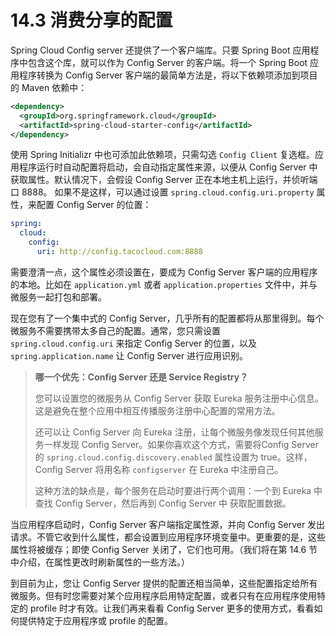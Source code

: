 # 14.3 消费分享的配置

Spring Cloud Config server 还提供了一个客户端库。只要 Spring Boot 应用程序中包含这个库，就可以作为 Config Server 的客户端。将一个 Spring Boot 应用程序转换为 Config Server 客户端的最简单方法是，将以下依赖项添加到项目的 Maven 依赖中：

```xml
<dependency>
  <groupId>org.springframework.cloud</groupId>
  <artifactId>spring-cloud-starter-config</artifactId>
</dependency>
```

使用 Spring Initializr 中也可添加此依赖项，只需勾选 `Config Client` 复选框。应用程序运行时自动配置将启动，会自动指定属性来源，以便从 Config Server 中获取属性。默认情况下，会假设 Config Server 正在本地主机上运行，并侦听端口 8888。
如果不是这样，可以通过设置 `spring.cloud.config.uri.property` 属性，来配置 Config Server 的位置：

```yml
spring:
  cloud:
    config:
      uri: http://config.tacocloud.com:8888
```

需要澄清一点，这个属性必须设置在，要成为 Config Server 客户端的应用程序的本地。比如在 `application.yml` 或者 `application.properties` 文件中，并与微服务一起打包和部署。

现在您有了一个集中式的 Config Server，几乎所有的配置都将从那里得到。每个微服务不需要携带太多自己的配置。通常，您只需设置 `spring.cloud.config.uri` 来指定 Config Server 的位置，以及 `spring.application.name` 让 Config Server 进行应用识别。

> **哪一个优先：Config Server 还是 Service Registry？**
>
> 您可以设置您的微服务从 Config Server 获取 Eureka 服务注册中心信息。这是避免在整个应用中相互传播服务注册中心配置的常用方法。
>
> 还可以让 Config Server 向 Eureka 注册，让每个微服务像发现任何其他服务一样发现 Config Server。如果你喜欢这个方式，需要将Config Server 的 `spring.cloud.config.discovery.enabled` 属性设置为 true。这样， Config Server 将用名称 `configserver` 在 Eureka 中注册自己。
> 
> 这种方法的缺点是，每个服务在启动时要进行两个调用：一个到 Eureka 中查找 Config Server，然后再到 Config Server 中
获取配置数据。

当应用程序启动时，Config Server 客户端指定属性源，并向 Config Server 发出请求。不管它收到什么属性，都会设置到应用程序环境变量中。更重要的是，这些属性将被缓存；即使 Config Server 关闭了，它们也可用。（我们将在第 14.6 节中介绍，在属性更改时刷新属性的一些方法。）

到目前为止，您让 Config Server 提供的配置还相当简单，这些配置指定给所有微服务。但有时您需要对某个应用程序启用特定配置，或者只有在应用程序使用特定的 profile 时才有效。让我们再来看看 Config Server 更多的使用方式，看看如何提供特定于应用程序或 profile 的配置。
